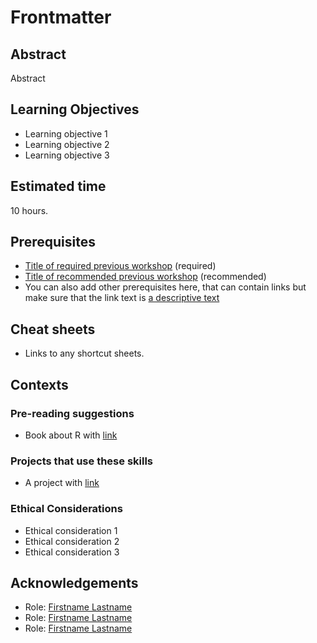 # Frontmatter

## Abstract

Abstract

## Learning Objectives

- Learning objective 1
- Learning objective 2
- Learning objective 3

## Estimated time

10 hours.

## Prerequisites

- [Title of required previous workshop](http://www.github.com/DHRI-Curriculum/<workshop>/) (required)
- [Title of recommended previous workshop](http://www.github.com/DHRI-Curriculum/<workshop>/) (recommended)
- You can also add other prerequisites here, that can contain links but make sure that the link text is [a descriptive text](<link>)

## Cheat sheets

- Links to any shortcut sheets.

## Contexts

### Pre-reading suggestions

- Book about R with [link](http://www.google.com)

### Projects that use these skills

- A project with [link](http://www.google.com)

### Ethical Considerations

- Ethical consideration 1
- Ethical consideration 2
- Ethical consideration 3

## Acknowledgements

- Role: [Firstname Lastname](<personal website>)
- Role: [Firstname Lastname](<personal website>)
- Role: [Firstname Lastname](<personal website>)
